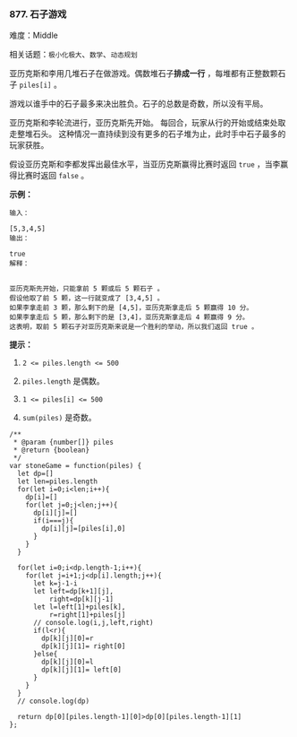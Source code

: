 ### 877. 石子游戏

难度：Middle

相关话题：`极小化极大`、`数学`、`动态规划`

亚历克斯和李用几堆石子在做游戏。偶数堆石子**排成一行** ，每堆都有正整数颗石子 `piles[i]` 。



游戏以谁手中的石子最多来决出胜负。石子的总数是奇数，所以没有平局。



亚历克斯和李轮流进行，亚历克斯先开始。 每回合，玩家从行的开始或结束处取走整堆石头。 这种情况一直持续到没有更多的石子堆为止，此时手中石子最多的玩家获胜。



假设亚历克斯和李都发挥出最佳水平，当亚历克斯赢得比赛时返回 `true` ，当李赢得比赛时返回 `false` 。







**示例：** 





```
输入：

[5,3,4,5]
输出：

true
解释：


亚历克斯先开始，只能拿前 5 颗或后 5 颗石子 。
假设他取了前 5 颗，这一行就变成了 [3,4,5] 。
如果李拿走前 3 颗，那么剩下的是 [4,5]，亚历克斯拿走后 5 颗赢得 10 分。
如果李拿走后 5 颗，那么剩下的是 [3,4]，亚历克斯拿走后 4 颗赢得 9 分。
这表明，取前 5 颗石子对亚历克斯来说是一个胜利的举动，所以我们返回 true 。

```






**提示：** 




1.  `2 <= piles.length <= 500` 

2.  `piles.length`  是偶数。

3.  `1 <= piles[i] <= 500` 

4.  `sum(piles)` 是奇数。






```
/**
 * @param {number[]} piles
 * @return {boolean}
 */
var stoneGame = function(piles) {
  let dp=[]
  let len=piles.length
  for(let i=0;i<len;i++){
    dp[i]=[]
    for(let j=0;j<len;j++){
      dp[i][j]=[]
      if(i===j){
        dp[i][j]=[piles[i],0]
      }
    }
  }
  
  for(let i=0;i<dp.length-1;i++){
    for(let j=i+1;j<dp[i].length;j++){
      let k=j-1-i
      let left=dp[k+1][j],
          right=dp[k][j-1]
      let l=left[1]+piles[k],
          r=right[1]+piles[j]
      // console.log(i,j,left,right)
      if(l<r){
        dp[k][j][0]=r
        dp[k][j][1]= right[0]       
      }else{
        dp[k][j][0]=l
        dp[k][j][1]= left[0]    
      }
    }
  }
  // console.log(dp)
  
  return dp[0][piles.length-1][0]>dp[0][piles.length-1][1]
};



```

